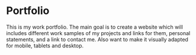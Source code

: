 # Portfolio

This is my work portfolio. The main goal is to create a website which will includes different work samples of my projects and links for them, personal statements, and a link to contact me. Also want to make it visually adapted for mobile, tablets and desktop.
